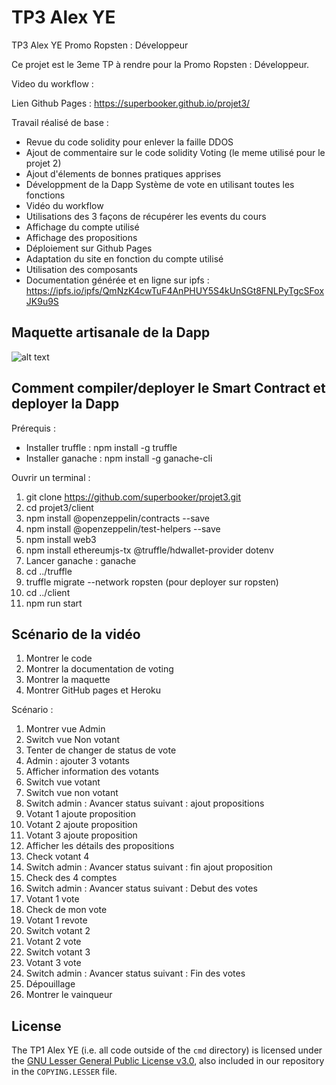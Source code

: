 # TP3 Alex YE
TP3 Alex YE 
Promo Ropsten : Développeur

Ce projet est le 3eme TP à rendre pour la Promo Ropsten : Développeur.

Video du workflow : 

Lien Github Pages : https://superbooker.github.io/projet3/

Travail réalisé de base :
* Revue du code solidity pour enlever la faille DDOS
* Ajout de commentaire sur le code solidity Voting (le meme utilisé pour le projet 2)
* Ajout d'élements de bonnes pratiques apprises
* Développment de la Dapp Système de vote en utilisant toutes les fonctions
* Vidéo du workflow
* Utilisations des 3 façons de récupérer les events du cours
* Affichage du compte utilisé
* Affichage des propositions 
* Déploiement sur Github Pages
* Adaptation du site en fonction du compte utilisé
* Utilisation des composants
* Documentation générée et en ligne sur ipfs : https://ipfs.io/ipfs/QmNzK4cwTuF4AnPHUY5S4kUnSGt8FNLPyTgcSFoxJK9u9S

## Maquette artisanale de la Dapp

![alt text](https://i.postimg.cc/nrD3T8Jg/2022-07-18-03-07.jpg)


## Comment compiler/deployer le Smart Contract et deployer la Dapp

Prérequis : 
- Installer truffle : npm install -g truffle
- Installer ganache : npm install -g ganache-cli


Ouvrir un terminal :

1. git clone https://github.com/superbooker/projet3.git
2. cd projet3/client
3. npm install @openzeppelin/contracts --save
4. npm install @openzeppelin/test-helpers --save
5. npm install web3
6. npm install ethereumjs-tx @truffle/hdwallet-provider dotenv
7. Lancer ganache : ganache
8. cd ../truffle
9. truffle migrate --network ropsten (pour deployer sur ropsten)
10. cd ../client
11. npm run start

## Scénario de la vidéo

1. Montrer le code
2. Montrer la documentation de voting
3. Montrer la maquette
4. Montrer GitHub pages et Heroku

Scénario :
1. Montrer vue Admin
2. Switch vue Non votant
3. Tenter de changer de status de vote
4. Admin : ajouter 3 votants
5. Afficher information des votants
6. Switch vue votant
7. Switch vue non votant
8. Switch admin : Avancer status suivant : ajout propositions
9. Votant 1 ajoute proposition
10. Votant 2 ajoute proposition
11. Votant 3 ajoute proposition
12. Afficher les détails des propositions
13. Check votant 4
14. Switch admin : Avancer status suivant : fin ajout proposition 
15. Check des 4 comptes
16. Switch admin : Avancer status suivant : Debut des votes
17. Votant 1 vote
18. Check de mon vote
19. Votant 1 revote
20. Switch votant 2
21. Votant 2 vote
22. Switch votant 3
23. Votant 3 vote
24. Switch admin : Avancer status suivant : Fin des votes
25. Dépouillage
26. Montrer le vainqueur


## License

The TP1 Alex YE (i.e. all code outside of the `cmd` directory) is licensed under the
[GNU Lesser General Public License v3.0](https://www.gnu.org/licenses/lgpl-3.0.en.html),
also included in our repository in the `COPYING.LESSER` file.